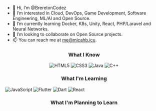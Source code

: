 - 👋 Hi, I’m @BreretonCodez
- 👀 I’m interested in Cloud, DevOps, Game Development, Software Engineering, ML/AI and Open Source.
- 🌱 I’m currently learning Docker, K8s, Unity, React, PHP/Laravel and Neural Networks.
- 💞️ I’m looking to collaborate on Open Source projects.
- 📫 You can reach me at me@micahb.icu.

<!---
BreretonCodez/BreretonCodez is a ✨ special ✨ repository because its `README.md` (this file) appears on your GitHub profile.
You can click the Preview link to take a look at your changes.
--->

<h3 align="center">What I Know</h3>
<p align="center">
  <img src="https://img.shields.io/badge/html5-E34F26.svg?&style=for-the-badge&logo=html5&logoColor=white" alt="HTML5"/>
  <img src="https://img.shields.io/badge/css3-1572B6.svg?&style=for-the-badge&logo=css3&logoColor=white" alt="CSS3"/>
  <img src="https://img.shields.io/badge/Java-EC2025.svg?&style=for-the-badge&logo=OpenJDK&logoColor=white" alt="Java"/>
  <img src="https://img.shields.io/badge/C++-00599C.svg?&style=for-the-badge&logo=Cplusplus&logoColor=white" alt="C++"/>
</p>

<h3 align="center">What I'm Learning</h3>
<img src="https://img.shields.io/badge/JavaScript-F7DF1E.svg?&style=for-the-badge&logo=javascript&logoColor=222" alt="JavaScript"/>
<img src="https://img.shields.io/badge/Flutter-F7DF1E.svg?&style=for-the-badge&logo=flutter&logoColor=222" alt="Flutter"/>
<img src="https://img.shields.io/badge/Dart-F7DF1E.svg?&style=for-the-badge&logo=dart&logoColor=222" alt="Dart"/>
<img src="https://img.shields.io/badge/React-F7DF1E.svg?&style=for-the-badge&logo=react&logoColor=222" alt="React"/>

<h3 align="center">What I'm Planning to Learn</h3>

